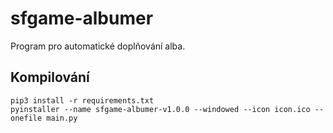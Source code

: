 # sfgame-albumer

Program pro automatické doplňování alba.

## Kompilování

```
pip3 install -r requirements.txt
pyinstaller --name sfgame-albumer-v1.0.0 --windowed --icon icon.ico --onefile main.py
```
